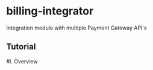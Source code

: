 # billing-integrator
Integration module with multiple Payment Gateway API's


## Tutorial

#I. Overview
